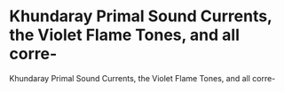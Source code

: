 # Khundaray Primal Sound Currents, the Violet Flame Tones, and all corre-

Khundaray Primal Sound Currents, the Violet Flame Tones, and all corre-
